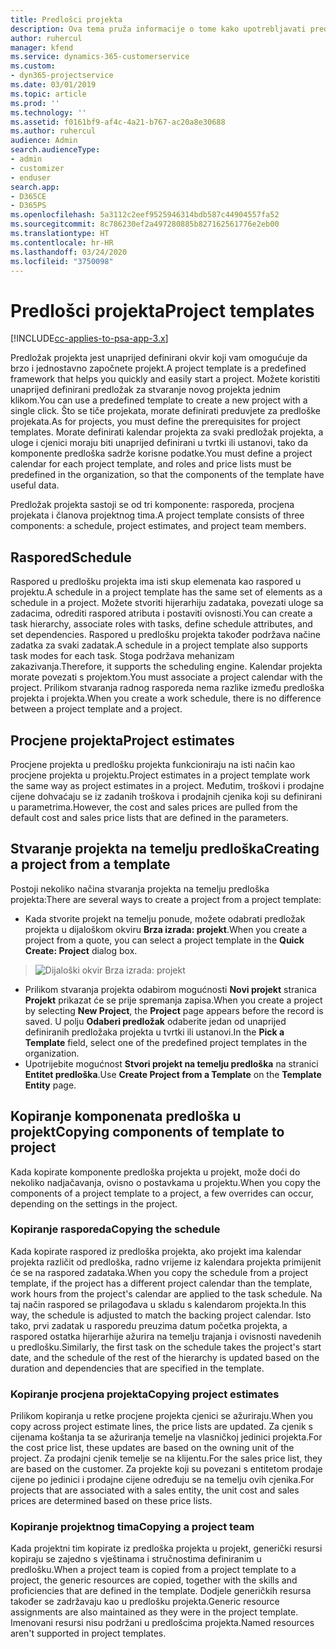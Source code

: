 ```yaml
---
title: Predlošci projekta
description: Ova tema pruža informacije o tome kako upotrebljavati predloške projekta za brzo postavljanje projekta.
author: ruhercul
manager: kfend
ms.service: dynamics-365-customerservice
ms.custom:
- dyn365-projectservice
ms.date: 03/01/2019
ms.topic: article
ms.prod: ''
ms.technology: ''
ms.assetid: f0161bf9-af4c-4a21-b767-ac20a8e30688
ms.author: ruhercul
audience: Admin
search.audienceType:
- admin
- customizer
- enduser
search.app:
- D365CE
- D365PS
ms.openlocfilehash: 5a3112c2eef9525946314bdb587c44904557fa52
ms.sourcegitcommit: 8c786230ef2a497280885b827162561776e2eb00
ms.translationtype: HT
ms.contentlocale: hr-HR
ms.lasthandoff: 03/24/2020
ms.locfileid: "3750098"
---
```

# <a name="project-templates"></a><span data-ttu-id="90872-103">Predlošci projekta</span><span class="sxs-lookup"><span data-stu-id="90872-103">Project templates</span></span> 

[!INCLUDE[cc-applies-to-psa-app-3.x](../includes/cc-applies-to-psa-app-3x.md)]

<span data-ttu-id="90872-104">Predložak projekta jest unaprijed definirani okvir koji vam omogućuje da brzo i jednostavno započnete projekt.</span><span class="sxs-lookup"><span data-stu-id="90872-104">A project template is a predefined framework that helps you quickly and easily start a project.</span></span> <span data-ttu-id="90872-105">Možete koristiti unaprijed definirani predložak za stvaranje novog projekta jednim klikom.</span><span class="sxs-lookup"><span data-stu-id="90872-105">You can use a predefined template to create a new project with a single click.</span></span> <span data-ttu-id="90872-106">Što se tiče projekata, morate definirati preduvjete za predloške projekata.</span><span class="sxs-lookup"><span data-stu-id="90872-106">As for projects, you must define the prerequisites for project templates.</span></span> <span data-ttu-id="90872-107">Morate definirati kalendar projekta za svaki predložak projekta, a uloge i cjenici moraju biti unaprijed definirani u tvrtki ili ustanovi, tako da komponente predloška sadrže korisne podatke.</span><span class="sxs-lookup"><span data-stu-id="90872-107">You must define a project calendar for each project template, and roles and price lists must be predefined in the organization, so that the components of the template have useful data.</span></span>

<span data-ttu-id="90872-108">Predložak projekta sastoji se od tri komponente: rasporeda, procjena projekata i članova projektnog tima.</span><span class="sxs-lookup"><span data-stu-id="90872-108">A project template consists of three components: a schedule, project estimates, and project team members.</span></span>

## <a name="schedule"></a><span data-ttu-id="90872-109">Raspored</span><span class="sxs-lookup"><span data-stu-id="90872-109">Schedule</span></span>

<span data-ttu-id="90872-110">Raspored u predlošku projekta ima isti skup elemenata kao raspored u projektu.</span><span class="sxs-lookup"><span data-stu-id="90872-110">A schedule in a project template has the same set of elements as a schedule in a project.</span></span> <span data-ttu-id="90872-111">Možete stvoriti hijerarhiju zadataka, povezati uloge sa zadacima, odrediti raspored atributa i postaviti ovisnosti.</span><span class="sxs-lookup"><span data-stu-id="90872-111">You can create a task hierarchy, associate roles with tasks, define schedule attributes, and set dependencies.</span></span> <span data-ttu-id="90872-112">Raspored u predlošku projekta također podržava načine zadatka za svaki zadatak.</span><span class="sxs-lookup"><span data-stu-id="90872-112">A schedule in a project template also supports task modes for each task.</span></span> <span data-ttu-id="90872-113">Stoga podržava mehanizam zakazivanja.</span><span class="sxs-lookup"><span data-stu-id="90872-113">Therefore, it supports the scheduling engine.</span></span> <span data-ttu-id="90872-114">Kalendar projekta morate povezati s projektom.</span><span class="sxs-lookup"><span data-stu-id="90872-114">You must associate a project calendar with the project.</span></span> <span data-ttu-id="90872-115">Prilikom stvaranja radnog rasporeda nema razlike između predloška projekta i projekta.</span><span class="sxs-lookup"><span data-stu-id="90872-115">When you create a work schedule, there is no difference between a project template and a project.</span></span>

## <a name="project-estimates"></a><span data-ttu-id="90872-116">Procjene projekta</span><span class="sxs-lookup"><span data-stu-id="90872-116">Project estimates</span></span>

<span data-ttu-id="90872-117">Procjene projekta u predlošku projekta funkcioniraju na isti način kao procjene projekta u projektu.</span><span class="sxs-lookup"><span data-stu-id="90872-117">Project estimates in a project template work the same way as project estimates in a project.</span></span> <span data-ttu-id="90872-118">Međutim, troškovi i prodajne cijene dohvaćaju se iz zadanih troškova i prodajnih cjenika koji su definirani u parametrima.</span><span class="sxs-lookup"><span data-stu-id="90872-118">However, the cost and sales prices are pulled from the default cost and sales price lists that are defined in the parameters.</span></span>

## <a name="creating-a-project-from-a-template"></a><span data-ttu-id="90872-119">Stvaranje projekta na temelju predloška</span><span class="sxs-lookup"><span data-stu-id="90872-119">Creating a project from a template</span></span>
 
<span data-ttu-id="90872-120">Postoji nekoliko načina stvaranja projekta na temelju predloška projekta:</span><span class="sxs-lookup"><span data-stu-id="90872-120">There are several ways to create a project from a project template:</span></span>

- <span data-ttu-id="90872-121">Kada stvorite projekt na temelju ponude, možete odabrati predložak projekta u dijaloškom okviru **Brza izrada: projekt**.</span><span class="sxs-lookup"><span data-stu-id="90872-121">When you create a project from a quote, you can select a project template in the **Quick Create: Project** dialog box.</span></span>

> ![Dijaloški okvir Brza izrada: projekt](media/project-11.png)

- <span data-ttu-id="90872-123">Prilikom stvaranja projekta odabirom mogućnosti **Novi projekt** stranica **Projekt** prikazat će se prije spremanja zapisa.</span><span class="sxs-lookup"><span data-stu-id="90872-123">When you create a project by selecting **New Project**, the **Project** page appears before the record is saved.</span></span> <span data-ttu-id="90872-124">U polju **Odaberi predložak** odaberite jedan od unaprijed definiranih predložaka projekta u tvrtki ili ustanovi.</span><span class="sxs-lookup"><span data-stu-id="90872-124">In the **Pick a Template** field, select one of the predefined project templates in the organization.</span></span>
- <span data-ttu-id="90872-125">Upotrijebite mogućnost **Stvori projekt na temelju predloška** na stranici **Entitet predloška**.</span><span class="sxs-lookup"><span data-stu-id="90872-125">Use **Create Project from a Template** on the **Template Entity** page.</span></span>

## <a name="copying-components-of-template-to-project"></a><span data-ttu-id="90872-126">Kopiranje komponenata predloška u projekt</span><span class="sxs-lookup"><span data-stu-id="90872-126">Copying components of template to project</span></span>

<span data-ttu-id="90872-127">Kada kopirate komponente predloška projekta u projekt, može doći do nekoliko nadjačavanja, ovisno o postavkama u projektu.</span><span class="sxs-lookup"><span data-stu-id="90872-127">When you copy the components of a project template to a project, a few overrides can occur, depending on the settings in the project.</span></span>

### <a name="copying-the-schedule"></a><span data-ttu-id="90872-128">Kopiranje rasporeda</span><span class="sxs-lookup"><span data-stu-id="90872-128">Copying the schedule</span></span>

<span data-ttu-id="90872-129">Kada kopirate raspored iz predloška projekta, ako projekt ima kalendar projekta različit od predloška, radno vrijeme iz kalendara projekta primijenit će se na raspored zadataka.</span><span class="sxs-lookup"><span data-stu-id="90872-129">When you copy the schedule from a project template, if the project has a different project calendar than the template, work hours from the project's calendar are applied to the task schedule.</span></span> <span data-ttu-id="90872-130">Na taj način raspored se prilagođava u skladu s kalendarom projekta.</span><span class="sxs-lookup"><span data-stu-id="90872-130">In this way, the schedule is adjusted to match the backing project calendar.</span></span> <span data-ttu-id="90872-131">Isto tako, prvi zadatak u rasporedu preuzima datum početka projekta, a raspored ostatka hijerarhije ažurira na temelju trajanja i ovisnosti navedenih u predlošku.</span><span class="sxs-lookup"><span data-stu-id="90872-131">Similarly, the first task on the schedule takes the project's start date, and the schedule of the rest of the hierarchy is updated based on the duration and dependencies that are specified in the template.</span></span> 

### <a name="copying-project-estimates"></a><span data-ttu-id="90872-132">Kopiranje procjena projekta</span><span class="sxs-lookup"><span data-stu-id="90872-132">Copying project estimates</span></span> 

<span data-ttu-id="90872-133">Prilikom kopiranja u retke procjene projekta cjenici se ažuriraju.</span><span class="sxs-lookup"><span data-stu-id="90872-133">When you copy across project estimate lines, the price lists are updated.</span></span> <span data-ttu-id="90872-134">Za cjenik s cijenama koštanja ta se ažuriranja temelje na vlasničkoj jedinici projekta.</span><span class="sxs-lookup"><span data-stu-id="90872-134">For the cost price list, these updates are based on the owning unit of the project.</span></span> <span data-ttu-id="90872-135">Za prodajni cjenik temelje se na klijentu.</span><span class="sxs-lookup"><span data-stu-id="90872-135">For the sales price list, they are based on the customer.</span></span> <span data-ttu-id="90872-136">Za projekte koji su povezani s entitetom prodaje cijene po jedinici i prodajne cijene određuju se na temelju ovih cjenika.</span><span class="sxs-lookup"><span data-stu-id="90872-136">For projects that are associated with a sales entity, the unit cost and sales prices are determined based on these price lists.</span></span>

### <a name="copying-a-project-team"></a><span data-ttu-id="90872-137">Kopiranje projektnog tima</span><span class="sxs-lookup"><span data-stu-id="90872-137">Copying a project team</span></span>

<span data-ttu-id="90872-138">Kada projektni tim kopirate iz predloška projekta u projekt, generički resursi kopiraju se zajedno s vještinama i stručnostima definiranim u predlošku.</span><span class="sxs-lookup"><span data-stu-id="90872-138">When a project team is copied from a project template to a project, the generic resources are copied, together with the skills and proficiencies that are defined in the template.</span></span> <span data-ttu-id="90872-139">Dodjele generičkih resursa također se zadržavaju kao u predlošku projekta.</span><span class="sxs-lookup"><span data-stu-id="90872-139">Generic resource assignments are also maintained as they were in the project template.</span></span> <span data-ttu-id="90872-140">Imenovani resursi nisu podržani u predlošcima projekta.</span><span class="sxs-lookup"><span data-stu-id="90872-140">Named resources aren't supported in project templates.</span></span>
